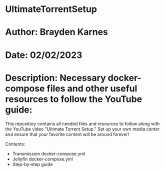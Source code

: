 # UltimateTorrentSetup
# Author: Brayden Karnes
# Date: 02/02/2023
# Description: Necessary docker-compose files and other useful resources to follow the YouTube guide:


This repository contains all needed files and resources to follow along with the YouTube video "Ultimate Torrent Setup." 
Set up your own media center and ensure that your favorite content will be around forever!

Contents:
  - Transmission docker-compose.yml
  - Jellyfin docker-compose.yml
  - Step-by-step guide
